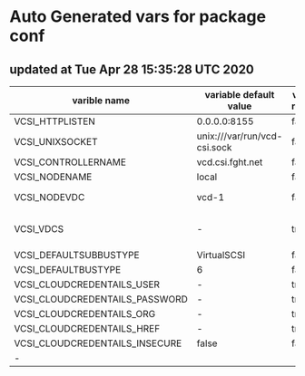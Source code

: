 # Auto Generated vars for package conf 
## updated at Tue Apr 28 15:35:28 UTC 2020 


| varible name | variable default value | variable required | variable description |
| --- | --- | --- | --- |
| VCSI_HTTPLISTEN | 0.0.0.0:8155 | false | - |
| VCSI_UNIXSOCKET | unix:///var/run/vcd-csi.sock | false | - |
| VCSI_CONTROLLERNAME | vcd.csi.fght.net | false | - |
| VCSI_NODENAME | local | false | - |
| VCSI_NODEVDC | vcd-1 | false | name of vcd, where node located |
| VCSI_VDCS | - | true | name of supported VCD, client would be created for |
| VCSI_DEFAULTSUBBUSTYPE | VirtualSCSI | false | - |
| VCSI_DEFAULTBUSTYPE | 6 | false | - |
| VCSI_CLOUDCREDENTAILS_USER | - | true | username |
| VCSI_CLOUDCREDENTAILS_PASSWORD | - | true | passsword |
| VCSI_CLOUDCREDENTAILS_ORG | - | true | some-org |
| VCSI_CLOUDCREDENTAILS_HREF | - | true | https://vcd.cloud/api |
| VCSI_CLOUDCREDENTAILS_INSECURE | false | false | - |
- |
